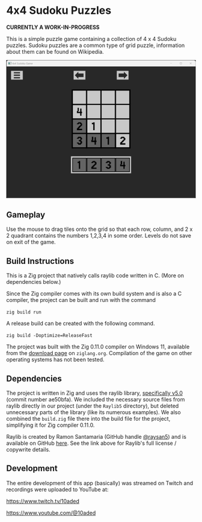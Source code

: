 # 4x4 Sudoku Puzzles

**CURRENTLY A WORK-IN-PROGRESS**

This is a simple puzzle game containing a collection of 4 x 4 Sudoku puzzles. Sudoku puzzles are a common type of grid puzzle, information about them can be found on Wikipedia.

![Screenshot](wip-screenshot.png "Work in progress screenshot!")

## Gameplay

Use the mouse to drag tiles onto the grid so that each row, column, and 2 x 2 quadrant contains the numbers 1,2,3,4 in some order. Levels do not save on exit of the game.

## Build Instructions

This is a Zig project that natively calls raylib code written in C. (More on dependencies below.)

Since the Zig compiler comes with its own build system and is also a C compiler, the project can be built and run with the command

`zig build run`

A release build can be created with the following command.

`zig build -Doptimize=ReleaseFast`

The project was built with the Zig 0.11.0 compiler on Windows 11, available from the [download page](https://ziglang.org/download/) on `ziglang.org`. Compilation of the game on other operating systems has not been tested.

## Dependencies

The project is written in Zig and uses the raylib library, [specifically v5.0](https://github.com/raysan5/raylib/releases/tag/5.0) (commit number ae50bfa). We included the necessary source files from raylib directly in our project (under the `Raylib5` directory), but deleted unnecessary parts of the library (like its numerous examples). We also combined the `build.zig` file there into the build file for the project, simplifying it for Zig compiler 0.11.0.

Raylib is created by Ramon Santamaria (GitHub handle [@raysan5](https://github.com/raysan5)) and is available on GitHub [here](https://github.com/raysan5/raylib). See the link above for Raylib's full license / copywrite details.

## Development

The entire development of this app (basically) was streamed on Twitch and recordings were uploaded to YouTube at:

https://www.twitch.tv/10aded

https://www.youtube.com/@10aded
